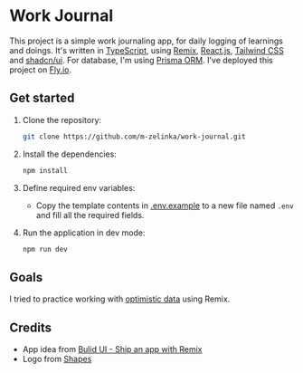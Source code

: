# Work Journal

This project is a simple work journaling app, for daily logging of learnings and doings. It's written in [TypeScript](https://www.typescriptlang.org/), using [Remix](https://remix.run/), [React.js](https://react.dev/), [Tailwind CSS](https://tailwindcss.com/) and [shadcn/ui](https://ui.shadcn.com/). For database, I'm using [Prisma ORM](https://www.prisma.io/). I've deployed this project on [Fly.io](https://fly.io/).

## Get started

1. Clone the repository:

   ```sh
   git clone https://github.com/m-zelinka/work-journal.git
   ```

2. Install the dependencies:

   ```sh
   npm install
   ```

3. Define required env variables:

   - Copy the template contents in [.env.example](.env.example) to a new file named `.env` and fill all the required fields.

4. Run the application in dev mode:

   ```sh
   npm run dev
   ```

## Goals

I tried to practice working with [optimistic data](https://remix.run/docs/en/main/discussion/pending-ui#pending-and-optimistic-ui) using Remix.

## Credits

- App idea from [Bulid UI - Ship an app with Remix](https://buildui.com/courses/ship-an-app-with-remix)
- Logo from [Shapes](https://shapes.framer.website/)
